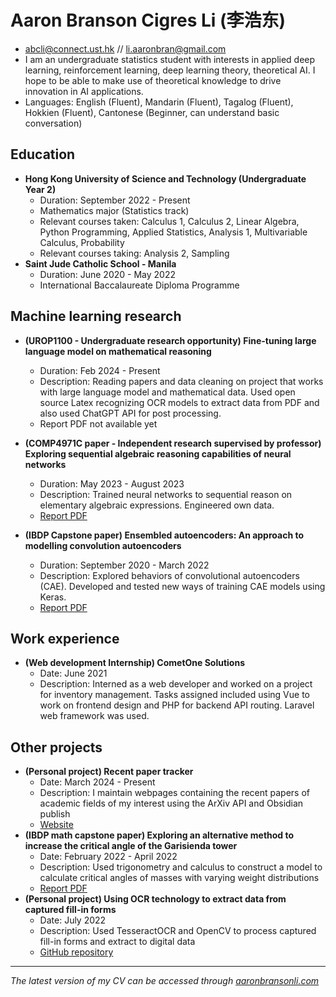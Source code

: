 # Aaron Branson Cigres Li (李浩东)
-  abcli@connect.ust.hk // li.aaronbran@gmail.com 
- I am an undergraduate statistics student with interests in applied deep learning, reinforcement learning, deep learning theory, theoretical AI. I hope to be able to make use of theoretical knowledge to drive innovation in AI applications. 
- Languages: English (Fluent), Mandarin (Fluent), Tagalog (Fluent), Hokkien (Fluent), Cantonese (Beginner, can understand basic conversation)
## Education 
- **Hong Kong University of Science and Technology (Undergraduate Year 2)**
	- Duration: September 2022 - Present
	- Mathematics major (Statistics track)
	- Relevant courses taken: Calculus 1, Calculus 2, Linear Algebra, Python Programming, Applied Statistics, Analysis 1, Multivariable Calculus, Probability
	- Relevant courses taking: Analysis 2, Sampling
- **Saint Jude Catholic School - Manila**
	- Duration: June 2020 - May 2022
	- International Baccalaureate Diploma Programme
## Machine learning research
- **(UROP1100 - Undergraduate research opportunity) Fine-tuning large language model on mathematical reasoning**
	- Duration: Feb 2024 - Present
	- Description: Reading papers and data cleaning on project that works with large language model and mathematical data. Used open source Latex recognizing OCR models to extract data from PDF and also used ChatGPT API for post processing. 
	- Report PDF not available yet

- **(COMP4971C paper - Independent research supervised by professor) Exploring sequential algebraic reasoning capabilities of neural networks**
	- Duration: May 2023 - August 2023
	- Description: Trained neural networks to sequential reason on elementary algebraic expressions. Engineered own data. 
	- [Report PDF](https://hkustconnect-my.sharepoint.com/:b:/g/personal/abcli_connect_ust_hk/EQT8UYPwar9FhGGikD4V_BoBZgy3_rHm3P38pB4pCcR9Zg?e=zSUsJO&download=1)

- **(IBDP Capstone paper) Ensembled autoencoders: An approach to modelling convolution autoencoders** 
	- Duration: September 2020 - March 2022
	- Description: Explored behaviors of convolutional autoencoders (CAE). Developed and tested new ways of training CAE models using Keras.
	- [Report PDF](https://hkustconnect-my.sharepoint.com/:b:/g/personal/abcli_connect_ust_hk/EYP0fCJ5IwNApZ1Eut-dIg8BpBEzBM_5ndAlgHv4DLf_8Q?e=18BKXJ&download=1)

## Work experience
- **(Web development Internship) CometOne Solutions** 
	- Date: June 2021
	- Description: Interned as a web developer and worked on a project for inventory management. Tasks assigned included using Vue to work on frontend design and PHP for backend API routing. Laravel web framework was used. 

## Other projects
- **(Personal project) Recent paper tracker**
	- Date: March 2024 - Present
	- Description: I maintain webpages containing the recent papers of academic fields of my interest using the ArXiv API and Obsidian publish
	- [Website](https://publish.obsidian.md/aaron/005+Generated+info/000+Index)
- **(IBDP math capstone paper) Exploring an alternative method to increase the critical angle of the Garisienda tower**
	- Date: February 2022 - April 2022
	- Description: Used trigonometry and calculus to construct a model to calculate critical angles of masses with varying weight distributions
	- [Report PDF](https://hkustconnect-my.sharepoint.com/:b:/g/personal/abcli_connect_ust_hk/EZkIWkbFDGZBtEOujh2Nw1UBw7l7akvDBQmh5XZUOk_spQ?e=JdHl6q&download=1)
- **(Personal project) Using OCR technology to extract data from captured fill-in forms**
	- Date: July 2022
	- Description: Used TesseractOCR and OpenCV to process captured fill-in forms and extract to digital data
	- [GitHub repository](https://github.com/bransonli/Project7)

---

_The latest version of my CV can be accessed through [aaronbransonli.com](aaronbransonli.com)_
